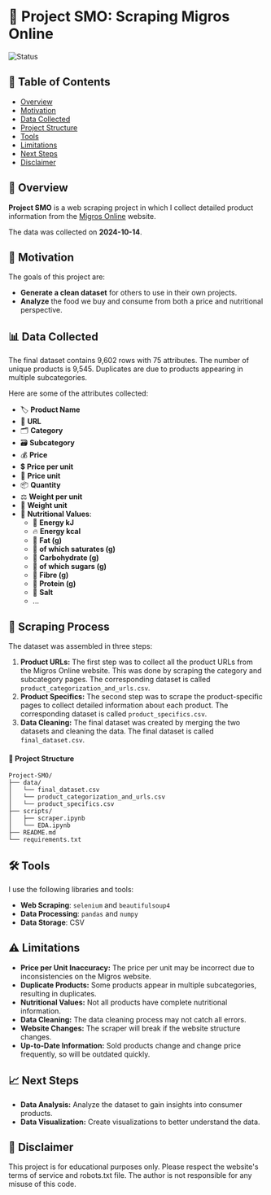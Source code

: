 # 🛒 Project SMO: Scraping Migros Online

![Status](https://img.shields.io/badge/status-in%20progress-yellow)

## 📖 Table of Contents

- [Overview](#-overview)
- [Motivation](#-motivation)
- [Data Collected](#-data-collected)
- [Project Structure](#-project-structure)
- [Tools](#️-tools)
- [Limitations](#️-limitations)
- [Next Steps](#️-next-steps)
- [Disclaimer](#-disclaimer)

## 📖 Overview

**Project SMO** is a web scraping project in which I collect detailed product information from the [Migros Online](https://www.migros.ch/en) website. 

The data was collected on **2024-10-14**.

## 🎯 Motivation

The goals of this project are:
- **Generate a clean dataset** for others to use in their own projects.
- **Analyze** the food we buy and consume from both a price and nutritional perspective.

## 📊 Data Collected

The final dataset contains 9,602 rows with 75 attributes. 
The number of unique products is 9,545. Duplicates are due to products appearing in multiple subcategories.

Here are some of the attributes collected:

- 🏷️ **Product Name**
- 🔗 **URL**
- 🗂️ **Category**
- 🗃️ **Subcategory**
- 💰 **Price**
- 💲 **Price per unit**
- 📏 **Price unit**
- 📦 **Quantity**
- ⚖️ **Weight per unit**
- 📏 **Weight unit**
- 🥦 **Nutritional Values**:
  - 🔋 **Energy kJ**
  - 🔥 **Energy kcal**
  - 🧈 **Fat (g)**
  - 🧊 **of which saturates (g)**
  - 🍞 **Carbohydrate (g)**
  - 🍬 **of which sugars (g)**
  - 🌾 **Fibre (g)**
  - 💪 **Protein (g)**
  - 🧂 **Salt**
  - ...

## 📜 Scraping Process

The dataset was assembled in three steps:
1. **Product URLs:** The first step was to collect all the product URLs from the Migros Online website. This was done by scraping the category and subcategory pages. The corresponding dataset is called `product_categorization_and_urls.csv`.
2. **Product Specifics:** The second step was to scrape the product-specific pages to collect detailed information about each product. The corresponding dataset is called `product_specifics.csv`.
3. **Data Cleaning:** The final dataset was created by merging the two datasets and cleaning the data. The final dataset is called `final_dataset.csv`.

#### 📂 Project Structure

```
Project-SMO/
├── data/
│   └── final_dataset.csv
│   └── product_categorization_and_urls.csv
│   └── product_specifics.csv
├── scripts/
│   ├── scraper.ipynb 
│   └── EDA.ipynb
├── README.md
└── requirements.txt
```

## 🛠️ Tools

I use the following libraries and tools:
- **Web Scraping**: `selenium` and `beautifulsoup4` 
- **Data Processing**: `pandas` and `numpy`
- **Data Storage**: CSV 

## ⚠️ Limitations

- **Price per Unit Inaccuracy:** The price per unit may be incorrect due to inconsistencies on the Migros website.
- **Duplicate Products:** Some products appear in multiple subcategories, resulting in duplicates.
- **Nutritional Values:** Not all products have complete nutritional information.
- **Data Cleaning:** The data cleaning process may not catch all errors.
- **Website Changes:** The scraper will break if the website structure changes.
- **Up-to-Date Information:** Sold products change and change price frequently, so will be outdated quickly.

## 📈 Next Steps

- **Data Analysis:** Analyze the dataset to gain insights into consumer products.
- **Data Visualization:** Create visualizations to better understand the data.


## 📝 Disclaimer

This project is for educational purposes only. Please respect the website's terms of service and robots.txt file. The author is not responsible for any misuse of this code.